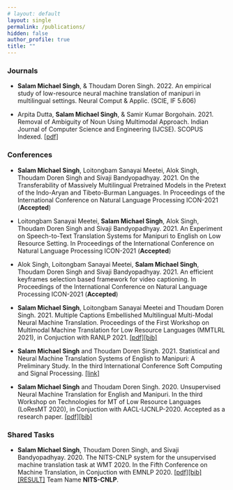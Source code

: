 ```yaml
---
# layout: default
layout: single
permalink: /publications/
hidden: false
author_profile: true
title: ""
---
```



### Journals
- **Salam Michael Singh**, & Thoudam Doren Singh. 2022. An empirical study of low-resource neural machine translation of manipuri in multilingual settings. Neural Comput & Applic. (SCIE, IF 5.606)

- Arpita Dutta, **Salam Michael Singh**, & Samir Kumar Borgohain. 2021. Removal of Ambiguity of Noun Using Multimodal Approach. Indian Journal of Computer Science and Engineering (IJCSE). SCOPUS Indexed. [[pdf]](http://www.ijcse.com/docs/INDJCSE21-12-03-207.pdf) 

### Conferences
- **Salam Michael Singh**, Loitongbam Sanayai Meetei, Alok Singh, Thoudam Doren Singh and Sivaji Bandyopadhyay. 2021. On the Transferability of Massively Multilingual Pretrained Models in the Pretext of the Indo-Aryan and Tibeto-Burman Languages. In Proceedings of the International Conference on Natural Language Processing ICON-2021 (**Accepted**) 

- Loitongbam Sanayai Meetei, **Salam Michael Singh**, Alok Singh, Thoudam Doren Singh and Sivaji Bandyopadhyay. 2021. An Experiment on Speech-to-Text Translation Systems for Manipuri to English on Low Resource Setting. In Proceedings of the International Conference on Natural Language Processing ICON-2021 (**Accepted**)

- Alok Singh, Loitongbam Sanayai Meetei, **Salam Michael Singh**, Thoudam Doren Singh and Sivaji Bandyopadhyay. 2021. An efficient keyframes selection based framework for video captioning. In Proceedings of the International Conference on Natural Language Processing ICON-2021 (**Accepted**)

- **Salam Michael Singh**, Loitongbam Sanayai Meetei and Thoudam Doren Singh. 2021. Multiple Captions Embellished Multilingual Multi-Modal Neural Machine Translation. Proceedings of the First Workshop on Multimodal Machine Translation for Low Resource Languages (MMTLRL 2021), in Conjuction with RANLP 2021. [[pdf]](https://aclanthology.org/2021.mmtlrl-1.2.pdf)[[bib]](https://aclanthology.org/2021.mmtlrl-1.2.bib)

- **Salam Michael Singh** and Thoudam Doren Singh. 2021. Statistical and Neural Machine Translation Systems of English to Manipuri: A Preliminary Study. In the third International Conference Soft Computing and Signal Processing. [[link]](https://link.springer.com/chapter/10.1007/978-981-33-6912-2_19)

- **Salam Michael Singh** and Thoudam Doren Singh. 2020. Unsupervised Neural Machine Translation for English and Manipuri. In the third Workshop on Technologies for MT of Low Resource Languages (LoResMT 2020), in Conjuction with AACL-IJCNLP-2020. Accepted as a research paper. [[pdf]](https://www.aclweb.org/anthology/2020.loresmt-1.10.pdf)[[bib]](https://www.aclweb.org/anthology/2020.loresmt-1.10.bib)



### Shared Tasks
- **Salam Michael Singh**, Thoudam Doren Singh, and Sivaji Bandyopadhyay. 2020. The NITS-CNLP system for the unsupervised machine translation task at WMT 2020. In the Fifth Conference on Machine Translation, in Conjuction with EMNLP 2020. [[pdf]](https://www.aclweb.org/anthology/2020.wmt-1.135.pdf)[[bib]](https://www.aclweb.org/anthology/2020.wmt-1.135.bib) [[RESULT]](http://matrix.statmt.org/matrix/systems_list/1920) Team Name **NITS-CNLP**.

